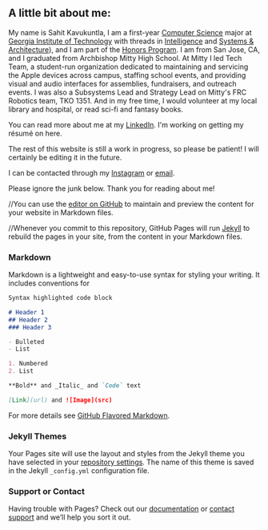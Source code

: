 ## A little bit about me:

My name is Sahit Kavukuntla, I am a first-year [Computer Science](https://scs.gatech.edu/) major at [Georgia Institute of Technology](gatech.edu) with threads in [Intelligence](https://www.cc.gatech.edu/intelligence) and [Systems & Architecture](https://www.cc.gatech.edu/systems-architecture)), and I am part of the [Honors Program](http://honorsprogram.gatech.edu/). I am from San Jose, CA, and I graduated from Archbishop Mitty High School. At Mitty I led Tech Team, a student-run organization dedicated to maintaining and servicing the Apple devices across campus, staffing school events, and providing visual and audio interfaces for assemblies, fundraisers, and outreach events. I was also a Subsystems Lead and Strategy Lead on Mitty's FRC Robotics team, TKO 1351. And in my free time, I would volunteer at my local library and hospital, or read sci-fi and fantasy books.

You can read more about me at my [LinkedIn](www.linkedin.com/in/sahit-k). I'm working on getting my résumé on here.

The rest of this website is still a work in progress, so please be patient! I will certainly be editing it in the future.

I can be contacted through my [Instagram](https://www.instagram.com/sahitkavukuntla/) or [email](mailto:skavukuntla@gatech.edu).

Please ignore the junk below. Thank you for reading about me!

//You can use the [editor on GitHub](https://github.com/sahitk/sahitk.github.io/edit/master/README.md) to maintain and preview the content for your website in Markdown files.

//Whenever you commit to this repository, GitHub Pages will run [Jekyll](https://jekyllrb.com/) to rebuild the pages in your site, from the content in your Markdown files.

### Markdown

Markdown is a lightweight and easy-to-use syntax for styling your writing. It includes conventions for

```markdown
Syntax highlighted code block

# Header 1
## Header 2
### Header 3

- Bulleted
- List

1. Numbered
2. List

**Bold** and _Italic_ and `Code` text

[Link](url) and ![Image](src)
```

For more details see [GitHub Flavored Markdown](https://guides.github.com/features/mastering-markdown/).

### Jekyll Themes

Your Pages site will use the layout and styles from the Jekyll theme you have selected in your [repository settings](https://github.com/sahitk/sahitk.github.io/settings). The name of this theme is saved in the Jekyll `_config.yml` configuration file.

### Support or Contact

Having trouble with Pages? Check out our [documentation](https://help.github.com/categories/github-pages-basics/) or [contact support](https://github.com/contact) and we’ll help you sort it out.
